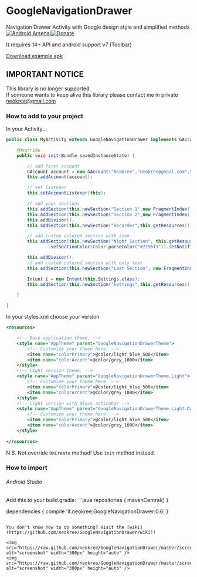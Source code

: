GoogleNavigationDrawer
======================

Navigation Drawer Activity with Google design style and simplified methods<br />
[![Android Arsenal](https://img.shields.io/badge/Android%20Arsenal-GoogleNavigationDrawer-brightgreen.svg?style=flat)](https://android-arsenal.com/details/1/1290)[![Donate](https://www.paypalobjects.com/en_GB/i/btn/btn_donate_LG.gif)](https://www.paypal.com/cgi-bin/webscr?cmd=_s-xclick&hosted_button_id=ZP25MK8XYDM62)

It requires 14+ API and android support v7 (Toolbar)<br>

[Download example apk](https://raw.github.com/neokree/GoogleNavigationDrawer/master/example.apk)<br>

## IMPORTANT NOTICE
This library is no longer supported.<BR>If someone wants to keep alive this library please contact me in private [neokree@gmail.com](mailto:neokree@gmail.com)

### How to add to your project  
In your Activity...
```java
public class MyActivity extends GoogleNavigationDrawer implements GAccountListener {

    @Override
    public void init(Bundle savedInstanceState) {

        // add first account
        GAccount account = new GAccount("NeoKree","neokree@gmail.com",this.getResources().getDrawable(R.drawable.photo),this.getResources().getDrawable(R.drawable.bamboo));
        this.addAccount(account);

        // set listener
        this.setAccountListener(this);

        // add your sections
        this.addSection(this.newSection("Section 1",new FragmentIndex()));
        this.addSection(this.newSection("Section 2",new FragmentIndex()));
        this.addDivisor();
        this.addSection(this.newSection("Recorder",this.getResources().getDrawable(R.drawable.ic_mic_white_24dp),new FragmentIndex()).setNotifications(10));

        // add custom colored section with icon
        this.addSection(this.newSection("Night Section", this.getResources().getDrawable(R.drawable.ic_hotel_grey600_24dp), new FragmentIndex())
                .setSectionColor(Color.parseColor("#2196f3")).setNotifications(150)); // material blue 500

        this.addDivisor();
        // add custom colored section with only text
        this.addSection(this.newSection("Last Section", new FragmentIndex()).setSectionColor((Color.parseColor("#ff9800")))); // material orange 500

        Intent i = new Intent(this,Settings.class);
        this.addSection(this.newSection("Settings",this.getResources().getDrawable(R.drawable.ic_settings_black_24dp),i));

    }

}
```
In your styles.xml choose your version
```xml
<resources>

    <!-- Base application theme. -->
    <style name="AppTheme" parent="GoogleNavigationDrawerTheme">
        <!-- Customize your theme here. -->
        <item name="colorPrimary">@color/light_blue_500</item>
        <item name="colorAccent">@color/grey_1000</item>
    </style>
    <!-- Light version theme. -->
    <style name="AppTheme" parent="GoogleNavigationDrawerTheme.Light">
        <!-- Customize your theme here. -->
        <item name="colorPrimary">@color/light_blue_500</item>
        <item name="colorAccent">@color/grey_1000</item>
    </style>
    <!-- Light version with Black actionbar -->
    <style name="AppTheme" parent="GoogleNavigationDrawerTheme.Light.DarkActionBar">
        <!-- Customize your theme here. -->
        <item name="colorPrimary">@color/light_blue_500</item>
        <item name="colorAccent">@color/grey_1000</item>
    </style>
    
</resources>
```
N.B. Not override <code>OnCreate</code> method! Use <code>init</code> method instead.<br>

<h3>How to import </h3>
<h6>Android Studio</h6>
Add this to your build.gradle:
```java 
repositories {
    mavenCentral()
}

dependencies {
    compile 'it.neokree:GoogleNavigationDrawer:0.6'
}
```

You don't know how to do something? Visit the [wiki](https://github.com/neokree/GoogleNavigationDrawer/wiki)!

<img src="https://raw.github.com/neokree/GoogleNavigationDrawer/master/screen1.png" alt="screenshot" width="300px" height="auto" />
<img src="https://raw.github.com/neokree/GoogleNavigationDrawer/master/screen2.png" alt="screenshot" width="300px" height="auto" />
 
